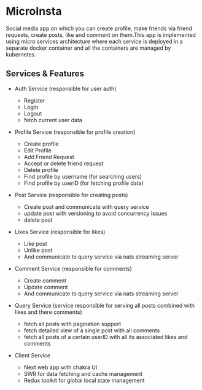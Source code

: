 # MicroInsta

Social media app on which you can create profile, make friends via friend requests, create posts, like and comment on them.This app is implemented using micro services architecture where each service is deployed in a separate docker container and all the containers are managed by kubernetes.

## Services & Features

- Auth Service (responsible for user auth)

  - Register
  - Login
  - Logout
  - fetch current user data

- Profile Service (responsible for profile creation)

  - Create profile
  - Edit Profile
  - Add Friend Request
  - Accept or delete friend request
  - Delete profile
  - Find profile by username (for searching users)
  - Find profile by userID (for fetching profile data)

- Post Service (responsible for creating posts)

  - Create post and communicate with query service
  - update post with versioning to avoid concurrency issues
  - delete post

- Likes Service (responsible for likes)

  - Like post
  - Unlike post
  - And communicate to query service via nats streaming server

- Comment Service (responsible for comments)

  - Create comment
  - Update comment
  - And communicate to query service via nats streaming server

- Query Service (service responsible for serving all posts combined with likes and there comments)

  - fetch all posts with pagination support
  - fetch detailed view of a single post with all comments
  - fetch all posts of a certain userID with all its associated likes and comments 
  
- Client Service

  - Next web app with chakra UI
  - SWR for data fetching and cache management
  - Redux toolkit for global local state management  
  